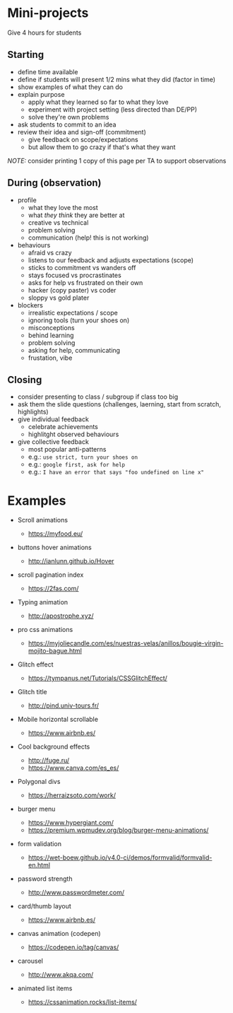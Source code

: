 # Mini-projects

Give 4 hours for students

## Starting
- define time available
- define if students will present 1/2 mins what they did (factor in time)
- show examples of what they can do
- explain purpose
  - apply what they learned so far to what they love
  - experiment with project setting (less directed than DE/PP)
  - solve they're own problems
- ask students to commit to an idea
- review their idea and sign-off (commitment)
  - give feedback on scope/expectations
  - but allow them to go crazy if that's what they want

*NOTE:* consider printing 1 copy of this page per TA to support observations

## During (observation)
- profile
  - what they love the most
  - what *they think* they are better at
  - creative vs technical
  - problem solving
  - communication (help! this is not working)
- behaviours
  - afraid vs crazy
  - listens to our feedback and adjusts expectations (scope)
  - sticks to commitment vs wanders off
  - stays focused vs procrastinates
  - asks for help vs frustrated on their own
  - hacker (copy paster) vs coder
  - sloppy  vs gold plater
- blockers
  - irrealistic expectations / scope
  - ignoring tools (turn your shoes on)
  - misconceptions
  - behind learning
  - problem solving
  - asking for help, communicating
  - frustation, vibe

## Closing
- consider presenting to class / subgroup if class too big
- ask them the slide questions (challenges, laerning, start from scratch, highlights)
- give individual feedback
  - celebrate achievements
  - highlitght observed behaviours
- give collective feedback
  - most popular anti-patterns
  - e.g.: `use strict, turn your shoes on`
  - e.g.: `google first, ask for help`
  - e.g.: `I have an error that says "foo undefined on line x"`

# Examples

- Scroll animations
  - https://myfood.eu/

- buttons hover animations
  - http://ianlunn.github.io/Hover

- scroll pagination index
  - https://2fas.com/

- Typing animation
  - http://apostrophe.xyz/

- pro css animations
  - https://myjoliecandle.com/es/nuestras-velas/anillos/bougie-virgin-mojito-bague.html

- Glitch effect
  - https://tympanus.net/Tutorials/CSSGlitchEffect/

- Glitch title
  - http://pind.univ-tours.fr/

- Mobile horizontal scrollable
  - https://www.airbnb.es/

- Cool background effects
  - http://fuge.ru/
  - https://www.canva.com/es_es/

- Polygonal divs
  - https://herraizsoto.com/work/

- burger menu
  - https://www.hypergiant.com/
  - https://premium.wpmudev.org/blog/burger-menu-animations/

- form validation
  - https://wet-boew.github.io/v4.0-ci/demos/formvalid/formvalid-en.html

- password strength
  - http://www.passwordmeter.com/

- card/thumb layout
  - https://www.airbnb.es/

- canvas animation (codepen)
  - https://codepen.io/tag/canvas/

- carousel
  - http://www.akqa.com/

- animated list items
  - https://cssanimation.rocks/list-items/

